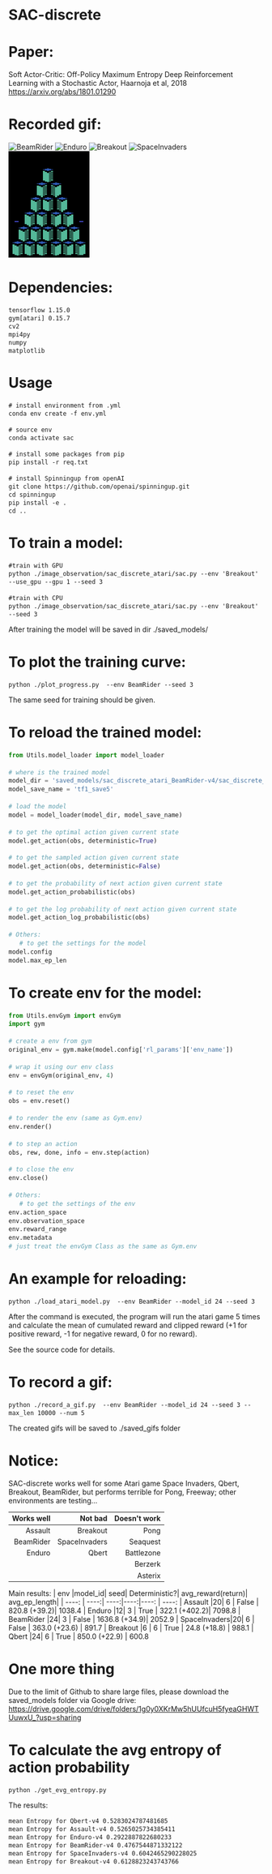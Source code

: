 # SAC-discrete


# Paper: 

Soft Actor-Critic: Off-Policy Maximum Entropy Deep Reinforcement Learning with a Stochastic Actor, Haarnoja et al, 2018 https://arxiv.org/abs/1801.01290

# Recorded gif:
![BeamRider](./saved_gifs/BeamRider.gif)
![Enduro](./saved_gifs/Enduro.gif)
![Breakout](./saved_gifs/Breakout.gif)
![SpaceInvaders](./saved_gifs/SpaceInvaders.gif)
![Qbert](./saved_gifs/Qbert.gif)
# Dependencies:
```
tensorflow 1.15.0
gym[atari] 0.15.7
cv2
mpi4py
numpy
matplotlib
```

# Usage
```
# install environment from .yml
conda env create -f env.yml

# source env
conda activate sac

# install some packages from pip
pip install -r req.txt

# install Spinningup from openAI
git clone https://github.com/openai/spinningup.git
cd spinningup
pip install -e .
cd ..
```


# To train a model:

```
#train with GPU
python ./image_observation/sac_discrete_atari/sac.py --env 'Breakout' --use_gpu --gpu 1 --seed 3

#train with CPU
python ./image_observation/sac_discrete_atari/sac.py --env 'Breakout' --seed 3

```
After training the model will be saved in dir ./saved_models/

# To plot the training curve:
```
python ./plot_progress.py  --env BeamRider --seed 3
```
The same seed for training should be given.

# To reload the trained model:
```python
from Utils.model_loader import model_loader

# where is the trained model
model_dir = 'saved_models/sac_discrete_atari_BeamRider-v4/sac_discrete_atari_BeamRider-v4_s3/'
model_save_name = 'tf1_save5'

# load the model
model = model_loader(model_dir, model_save_name)

# to get the optimal action given current state
model.get_action(obs, deterministic=True)

# to get the sampled action given current state
model.get_action(obs, deterministic=False)

# to get the probability of next action given current state
model.get_action_probabilistic(obs)

# to get the log probability of next action given current state
model.get_action_log_probabilistic(obs)

# Others:
   # to get the settings for the model
model.config
model.max_ep_len
```

# To create env for the model:

```python
from Utils.envGym import envGym
import gym

# create a env from gym
original_env = gym.make(model.config['rl_params']['env_name'])

# wrap it using our env class
env = envGym(original_env, 4)

# to reset the env
obs = env.reset()

# to render the env (same as Gym.env)
env.render()

# to step an action
obs, rew, done, info = env.step(action)

# to close the env
env.close()

# Others:
   # to get the settings of the env
env.action_space
env.observation_space
env.reward_range
env.metadata
# just treat the envGym Class as the same as Gym.env
```
        

# An example for reloading:
```
python ./load_atari_model.py  --env BeamRider --model_id 24 --seed 3
```

After the command is executed, the program will run the atari game 5 times and calculate the mean of cumulated reward and clipped reward (+1 for positive reward, -1 for negative reward, 0 for no reward).

See the source code for details.

# To record a gif:
```
python ./record_a_gif.py  --env BeamRider --model_id 24 --seed 3 --max_len 10000 --num 5
```
The created gifs will be saved to ./saved_gifs folder

# Notice:
SAC-discrete works well for some Atari game Space Invaders, Qbert, Breakout, BeamRider, but performs terrible for Pong, Freeway; other environments are testing...

|  Works well  | Not bad| Doesn't work |
|  ----:  | ----: | ----:|
| Assault      | Breakout      |Pong | 
|  BeamRider   | SpaceInvaders   |Seaquest | 
| Enduro| Qbert        |Battlezone |
|        | |Berzerk    |
|              | |Asterix    |

Main results:
|  env  |model_id| seed| Deterministic?| avg_reward(return)| avg_ep_length|
|  ----:  |  ----:| ----:|----:|----: | ----:
| Assault      |20| 6   | False |   820.8 (+39.2)|  1038.4
|  Enduro      |12| 3   | True  |   322.1 (+402.2)| 7098.8
|  BeamRider   |24| 3   | False |   1636.8 (+34.9)|  2052.9
| SpaceInvaders|20| 6   | False |   363.0 (+23.6) |   891.7
| Breakout     |6 | 6   | True  |   24.8 (+18.8)  |   988.1
|  Qbert       |24| 6   | True  |   850.0 (+22.9) |   600.8    


# One more thing
Due to the limit of Github to share large files, please download the saved_models folder via Google drive:
https://drive.google.com/drive/folders/1g0y0XKrMw5hUUfcuH5fyeaGHWTUuwxU_?usp=sharing

# To calculate the avg entropy of action probability
```
python ./get_evg_entropy.py
```
The results:
```
mean Entropy for Qbert-v4 0.5283024787481685
mean Entropy for Assault-v4 0.5265025734385411
mean Entropy for Enduro-v4 0.2922887822680233
mean Entropy for BeamRider-v4 0.4767544871332122
mean Entropy for SpaceInvaders-v4 0.6042465290228025
mean Entropy for Breakout-v4 0.6128823243743766
```